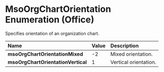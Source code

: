 
# MsoOrgChartOrientation Enumeration (Office)

Specifies orientation of an organization chart.



|**Name**|**Value**|**Description**|
|:-----|:-----|:-----|
| **msoOrgChartOrientationMixed**|-2|Mixed orientation.|
| **msoOrgChartOrientationVertical**|1|Vertical orientation.|
